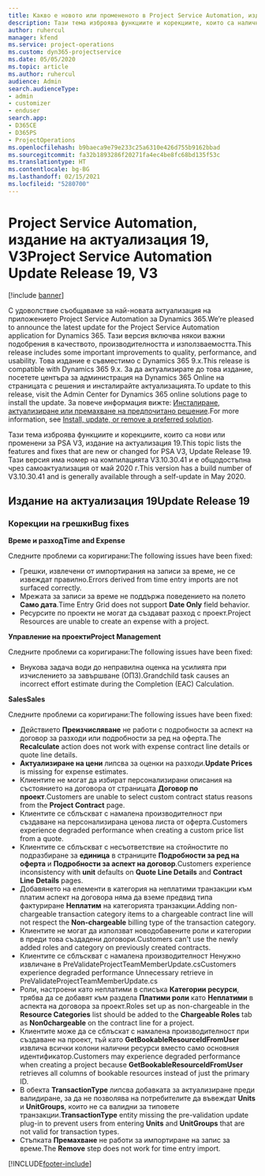 ```yaml
---
title: Какво е новото или промененото в Project Service Automation, издание на актуализация 19, V3
description: Тази тема изброява функциите и корекциите, които са налични в Project Service Automation V3, издание на актуализация 19, V3.
author: ruhercul
manager: kfend
ms.service: project-operations
ms.custom: dyn365-projectservice
ms.date: 05/05/2020
ms.topic: article
ms.author: ruhercul
audience: Admin
search.audienceType:
- admin
- customizer
- enduser
search.app:
- D365CE
- D365PS
- ProjectOperations
ms.openlocfilehash: b9baeca9e79e233c25a6310e426d755b9162bbad
ms.sourcegitcommit: fa32b1893286f20271fa4ec4be8fc68bd135f53c
ms.translationtype: HT
ms.contentlocale: bg-BG
ms.lasthandoff: 02/15/2021
ms.locfileid: "5280700"
---
```

# <a name="project-service-automation-update-release-19-v3"></a><span data-ttu-id="7b40f-103">Project Service Automation, издание на актуализация 19, V3</span><span class="sxs-lookup"><span data-stu-id="7b40f-103">Project Service Automation Update Release 19, V3</span></span>

[!include [banner](../includes/psa-now-project-operations.md)]

<span data-ttu-id="7b40f-104">С удоволствие съобщаваме за най-новата актуализация на приложението Project Service Automation за Dynamics 365.</span><span class="sxs-lookup"><span data-stu-id="7b40f-104">We’re pleased to announce the latest update for the Project Service Automation application for Dynamics 365.</span></span> <span data-ttu-id="7b40f-105">Тази версия включва някои важни подобрения в качеството, производителността и използваемостта.</span><span class="sxs-lookup"><span data-stu-id="7b40f-105">This release includes some important improvements to quality, performance, and usability.</span></span> <span data-ttu-id="7b40f-106">Това издание е съвместимо с Dynamics 365 9.x.</span><span class="sxs-lookup"><span data-stu-id="7b40f-106">This release is compatible with Dynamics 365 9.x.</span></span> <span data-ttu-id="7b40f-107">За да актуализирате до това издание, посетете центъра за администрация на Dynamics 365 Online на страницата с решения и инсталирайте актуализацията.</span><span class="sxs-lookup"><span data-stu-id="7b40f-107">To update to this release, visit the Admin Center for Dynamics 365 online solutions page to install the update.</span></span> <span data-ttu-id="7b40f-108">За повече информация вижте: [Инсталиране, актуализиране или премахване на предпочитано решение](https://docs.microsoft.com/power-platform/admin/install-remove-preferred-solution).</span><span class="sxs-lookup"><span data-stu-id="7b40f-108">For more information, see [Install, update, or remove a preferred solution](https://docs.microsoft.com/power-platform/admin/install-remove-preferred-solution).</span></span>

<span data-ttu-id="7b40f-109">Тази тема изброява функциите и корекциите, които са нови или променени за PSA V3, издание на актуализация 19.</span><span class="sxs-lookup"><span data-stu-id="7b40f-109">This topic lists the features and fixes that are new or changed for PSA V3, Update Release 19.</span></span> <span data-ttu-id="7b40f-110">Тази версия има номер на компилацията V3.10.30.41 и е общодостъпна чрез самоактуализация от май 2020 г.</span><span class="sxs-lookup"><span data-stu-id="7b40f-110">This version has a build number of V3.10.30.41 and is generally available through a self-update in May 2020.</span></span>

## <a name="update-release-19"></a><span data-ttu-id="7b40f-111">Издание на актуализация 19</span><span class="sxs-lookup"><span data-stu-id="7b40f-111">Update Release 19</span></span>

### <a name="bug-fixes"></a><span data-ttu-id="7b40f-112">Корекции на грешки</span><span class="sxs-lookup"><span data-stu-id="7b40f-112">Bug fixes</span></span>

<span data-ttu-id="7b40f-113">**Време и разход**</span><span class="sxs-lookup"><span data-stu-id="7b40f-113">**Time and Expense**</span></span>

<span data-ttu-id="7b40f-114">Следните проблеми са коригирани:</span><span class="sxs-lookup"><span data-stu-id="7b40f-114">The following issues have been fixed:</span></span> 

- <span data-ttu-id="7b40f-115">Грешки, извлечени от импортирания на записи за време, не се извеждат правилно.</span><span class="sxs-lookup"><span data-stu-id="7b40f-115">Errors derived from time entry imports are not surfaced correctly.</span></span>
- <span data-ttu-id="7b40f-116">Мрежата за записи за време не поддържа поведението на полето **Само дата**.</span><span class="sxs-lookup"><span data-stu-id="7b40f-116">Time Entry Grid does not support **Date Only** field behavior.</span></span>
- <span data-ttu-id="7b40f-117">Ресурсите по проекти не могат да създават разход с проект.</span><span class="sxs-lookup"><span data-stu-id="7b40f-117">Project Resources are unable to create an expense with a project.</span></span>

<span data-ttu-id="7b40f-118">**Управление на проекти**</span><span class="sxs-lookup"><span data-stu-id="7b40f-118">**Project Management**</span></span>

<span data-ttu-id="7b40f-119">Следните проблеми са коригирани:</span><span class="sxs-lookup"><span data-stu-id="7b40f-119">The following issues have been fixed:</span></span> 

-  <span data-ttu-id="7b40f-120">Внукова задача води до неправилна оценка на усилията при изчислението за завършване (ОПЗ).</span><span class="sxs-lookup"><span data-stu-id="7b40f-120">Grandchild task causes an incorrect effort estimate during the Completion (EAC) Calculation.</span></span>

<span data-ttu-id="7b40f-121">**Sales**</span><span class="sxs-lookup"><span data-stu-id="7b40f-121">**Sales**</span></span>

<span data-ttu-id="7b40f-122">Следните проблеми са коригирани:</span><span class="sxs-lookup"><span data-stu-id="7b40f-122">The following issues have been fixed:</span></span> 

- <span data-ttu-id="7b40f-123">Действието **Преизчисляване** не работи с подробности за аспект на договор за разходи или подробности за ред на оферта.</span><span class="sxs-lookup"><span data-stu-id="7b40f-123">The **Recalculate** action does not work with expense contract line details or quote line details.</span></span>
- <span data-ttu-id="7b40f-124">**Актуализиране на цени** липсва за оценки на разходи.</span><span class="sxs-lookup"><span data-stu-id="7b40f-124">**Update Prices** is missing for expense estimates.</span></span>
-  <span data-ttu-id="7b40f-125">Клиентите не могат да избират персонализирани описания на състоянието на договора от страницата **Договор по проект**.</span><span class="sxs-lookup"><span data-stu-id="7b40f-125">Customers are unable to select custom contract status reasons from the **Project Contract** page.</span></span>
- <span data-ttu-id="7b40f-126">Клиентите се сблъскват с намалена производителност при създаване на персонализирана ценова листа от оферта.</span><span class="sxs-lookup"><span data-stu-id="7b40f-126">Customers experience degraded performance when creating a custom price list from a quote.</span></span>
- <span data-ttu-id="7b40f-127">Клиентите се сблъскват с несъответствие на стойностите по подразбиране за **единица** в страниците **Подробности за ред на оферта** и **Подробности за аспект на договор**.</span><span class="sxs-lookup"><span data-stu-id="7b40f-127">Customers experience inconsistency with **unit** defaults on **Quote Line Details** and **Contract Line Details** pages.</span></span>
- <span data-ttu-id="7b40f-128">Добавянето на елементи в категория на неплатими транзакции към платим аспект на договора няма да вземе предвид типа фактуриране **Неплатим** на категорията транзакции.</span><span class="sxs-lookup"><span data-stu-id="7b40f-128">Adding non-chargeable transaction category items to a chargeable contract line will not respect the **Non-chargeable** billing type of the transaction category.</span></span>
- <span data-ttu-id="7b40f-129">Клиентите не могат да използват новодобавените роли и категории в преди това създадени договори.</span><span class="sxs-lookup"><span data-stu-id="7b40f-129">Customers can't use the newly added roles and category on previously created contracts.</span></span>
- <span data-ttu-id="7b40f-130">Клиентите се сблъскват с намалена производителност Ненужно извличане в PreValidateProjectTeamMemberUpdate.cs</span><span class="sxs-lookup"><span data-stu-id="7b40f-130">Customers experience degraded performance Unnecessary retrieve in PreValidateProjectTeamMemberUpdate.cs</span></span>
- <span data-ttu-id="7b40f-131">Роли, настроени като неплатими в списъка **Категории ресурси**, трябва да се добавят към раздела **Платими роли** като **Неплатими** в аспекта на договора за проект.</span><span class="sxs-lookup"><span data-stu-id="7b40f-131">Roles set up as non-chargeable in the **Resource Categories** list should be added to the **Chargeable Roles** tab as **Non0chargeable** on the contract line for a project.</span></span>
- <span data-ttu-id="7b40f-132">Клиентите може да се сблъскат с намалена производителност при създаване на проект, тъй като **GetBookableResourceIdFromUser** извлича всички колони налични ресурси вместо само основния идентификатор.</span><span class="sxs-lookup"><span data-stu-id="7b40f-132">Customers may experience degraded performance when creating a project because **GetBookableResourceIdFromUser** retrieves all columns of bookable resources instead of just the primary ID.</span></span>
- <span data-ttu-id="7b40f-133">В обекта **TransactionType** липсва добавката за актуализиране преди валидиране, за да не позволява на потребителите да въвеждат **Units** и **UnitGroups**, които не са валидни за типовете транзакции.</span><span class="sxs-lookup"><span data-stu-id="7b40f-133">**TransactionType** entity missing the pre-validation update plug-in to prevent users from entering **Units** and **UnitGroups** that are not valid for transaction types.</span></span>
- <span data-ttu-id="7b40f-134">Стъпката **Премахване** не работи за импортиране на запис за време.</span><span class="sxs-lookup"><span data-stu-id="7b40f-134">The **Remove** step does not work for time entry import.</span></span>


[!INCLUDE[footer-include](../includes/footer-banner.md)]